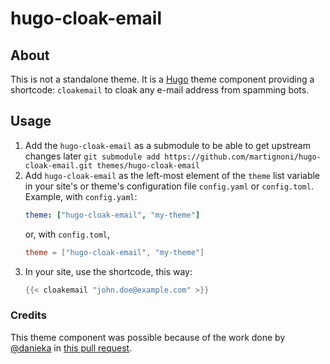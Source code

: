 # hugo-cloak-email

## About

This is not a standalone theme. It is a [Hugo](https://gohugo.io) theme component providing a shortcode: `cloakemail` to cloak any e-mail address from spamming bots.

## Usage

1. Add the `hugo-cloak-email` as a submodule to be able to get upstream changes later `git submodule add https://github.com/martignoni/hugo-cloak-email.git themes/hugo-cloak-email`
2. Add `hugo-cloak-email` as the left-most element of the `theme` list variable in your site's or theme's configuration file `config.yaml` or `config.toml`. Example, with `config.yaml`:
    ```yaml
    theme: ["hugo-cloak-email", "my-theme"]
    ```
    or, with `config.toml`,
    ```toml
    theme = ["hugo-cloak-email", "my-theme"]
    ```
3. In your site, use the shortcode, this way:
    ```go
    {{< cloakemail "john.doe@example.com" >}}
    ```

### Credits

This theme component was possible because of the work done by
[@danieka](https://github.com/danieka) in [this pull request](https://github.com/gohugoio/hugo/pull/3935).
